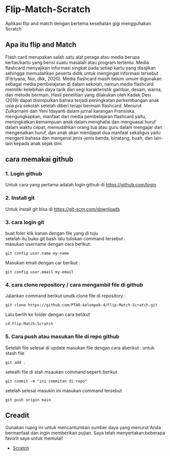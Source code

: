 # Flip-Match-Scratch
Aplikasi flip and match dengan bertema kesehatan gigi mengguhakan Scratch

## Apa itu flip and Match 
Flash card merupakan salah satu alat peraga atau media berupa kertas/kartu 
yang berisi suatu masalah atau program tertentu. Media flashcard menyajikan 
informasi singkat pada setiap kartu yang disajikan sehingga memudahkan peserta 
didik untuk mengingat informasi tersebut (Fitriyana, Nur, dkk, 2020). Media 
flashcard masih belum umum digunakan sebagai media pembelajaran di dalam 
sekolah, namun media flashcard memiliki kelebihan daya tarik dari segi 
karakteristik gambar, desain, warna, dan metode bermain. Hasil penelitian yang 
dilakukan oleh Kadek Desi (2019) dapat disimpulkan bahwa terjadi peningkatan 
perkembangan anak usia pra sekolah setelah diberi terapi bermain flashcard. 
Menurut Zulkarnaini dan Yeni Idayanti dalam jurnal karangan Fransiska 
mengungkapkan, manfaat dari media pembelajaran flashcard yaitu, meningkatkan 
kemampuan anak dalam menghafal dan menguasai huruf dalam waktu cepat, 
memudahkan orang tua atau guru dalam mengajar dan mengenalkan huruf, dan 
anak akan mendapat dua manfaat sekaligus yaitu mengerti bahasa dan mengenal 
jenis-jenis benda, binatang, buah, dan lain-lain kepada anak sejak dini.

## cara memakai github
### 1. Login github 
Untuk cara yang pertama adalah login github di https://github.com/login

### 2. Install git 
Untuk install git bisa di https://git-scm.com/downloads

### 3. cara login git 
buat foler klik kanan dengan file yang di tuju <br> 
setelah itu buka git bash lalu tuliskan command tersebut : <br>
masukan username dengan cara berikut:

    git config user.name my-name
    
Masukan email dengan car berikut :

    git config user.email my-email

### 4. cara clone repository / cara mengambil file di github  

Jalankan command berikut unutk clone file di repository :

    git clone https://github.com/PTAR-kelompok-4/Flip-Match-Scratch.git

Lalu berlih ke folder dengan cara betikut 

    cd Flip-Match-Scratch
    
### 5. Cara push atau masukan file di repo github 
Setelah file selesai di update masukan file dengan cara aberikut :
untuk stash file 

    git add . 
    
setealh file di stah msaukan command seperti berikut 

    git commit -m "ini commitan di repo"
    
 setelah selesai masukin ini masukan command tersebut
 
    git push origin main
    

## Creadit

Gunakan ruang ini untuk mencantumkan sumber daya yang menurut Anda bermanfaat dan ingin memberikan pujian. Saya telah menyertakan beberapa favorit saya untuk memulai!

* [Scratch](https://scratch.mit.edu/)
